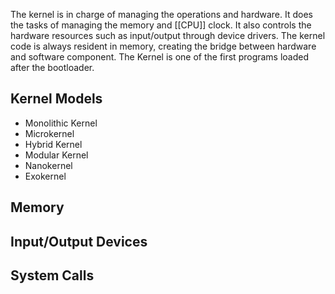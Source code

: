 The kernel is in charge of managing the operations and hardware. It does the tasks of managing the memory and [[CPU]] clock. It also controls the hardware resources  such as input/output through device drivers. The kernel code is always resident in memory, creating the bridge between hardware and software component. The Kernel is one of the first programs loaded after the bootloader. 

## Kernel Models
* Monolithic Kernel
* Microkernel
* Hybrid Kernel
* Modular Kernel
* Nanokernel
* Exokernel
## Memory

## Input/Output Devices

## System Calls